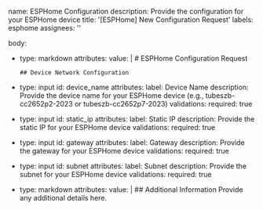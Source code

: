 name: ESPHome Configuration
description: Provide the configuration for your ESPHome device
title: '[ESPHome] New Configuration Request'
labels: esphome
assignees: ''

body:
  - type: markdown
    attributes:
      value: |
        # ESPHome Configuration Request
        
        ## Device Network Configuration
  - type: input
    id: device_name
    attributes:
      label: Device Name
      description: Provide the device name for your ESPHome device (e.g., tubeszb-cc2652p2-2023 or tubeszb-cc2652p7-2023)
    validations:
      required: true
  - type: input
    id: static_ip
    attributes:
      label: Static IP
      description: Provide the static IP for your ESPHome device
    validations:
      required: true
  - type: input
    id: gateway
    attributes:
      label: Gateway
      description: Provide the gateway for your ESPHome device
    validations:
      required: true
  - type: input
    id: subnet
    attributes:
      label: Subnet
      description: Provide the subnet for your ESPHome device
    validations:
      required: true
  - type: markdown
    attributes:
      value: |
        ## Additional Information
        Provide any additional details here.
